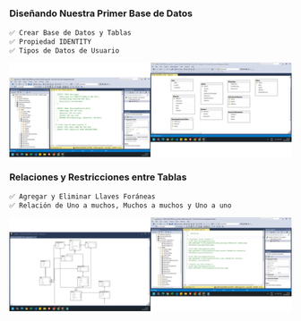 ### Diseñando Nuestra Primer Base de Datos
    ✅ Crear Base de Datos y Tablas
    ✅ Propiedad IDENTITY
    ✅ Tipos de Datos de Usuario

![alt text](imgs/image01.png)

### Relaciones y Restricciones entre Tablas
    ✅ Agregar y Eliminar Llaves Foráneas
    ✅ Relación de Uno a muchos, Muchos a muchos y Uno a uno

![alt text](imgs/image02.png)